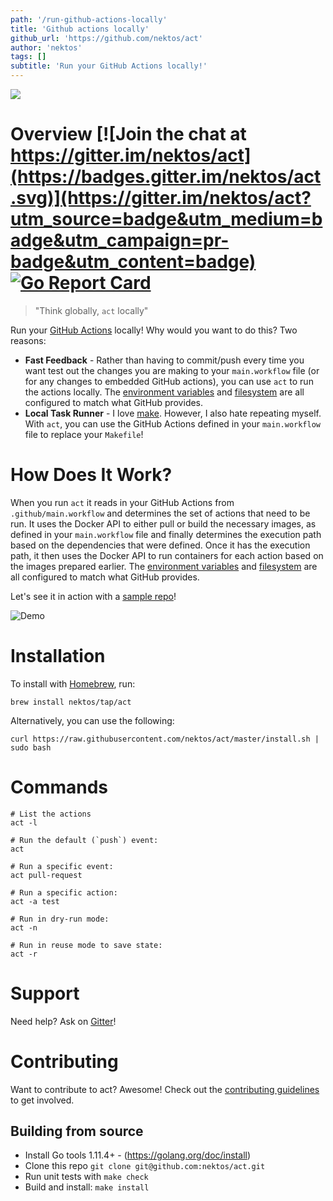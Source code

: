 ```yaml
---
path: '/run-github-actions-locally'
title: 'Github actions locally'
github_url: 'https://github.com/nektos/act'
author: 'nektos'
tags: []
subtitle: 'Run your GitHub Actions locally!'
---
```


![](https://github.com/nektos/act/wiki/img/logo-150.png)

# Overview [![Join the chat at https://gitter.im/nektos/act](https://badges.gitter.im/nektos/act.svg)](https://gitter.im/nektos/act?utm_source=badge&utm_medium=badge&utm_campaign=pr-badge&utm_content=badge) [![Go Report Card](https://goreportcard.com/badge/github.com/nektos/act)](https://goreportcard.com/report/github.com/nektos/act)

> "Think globally, <code>act</code> locally"

Run your [GitHub Actions](https://developer.github.com/actions/) locally! Why would you want to do this? Two reasons:

- **Fast Feedback** - Rather than having to commit/push every time you want test out the changes you are making to your `main.workflow` file (or for any changes to embedded GitHub actions), you can use `act` to run the actions locally. The [environment variables](https://developer.github.com/actions/creating-github-actions/accessing-the-runtime-environment/#environment-variables) and [filesystem](https://developer.github.com/actions/creating-github-actions/accessing-the-runtime-environment/#filesystem) are all configured to match what GitHub provides.
- **Local Task Runner** - I love [make](<https://en.wikipedia.org/wiki/Make_(software)>). However, I also hate repeating myself. With `act`, you can use the GitHub Actions defined in your `main.workflow` file to replace your `Makefile`!

# How Does It Work?

When you run `act` it reads in your GitHub Actions from `.github/main.workflow` and determines the set of actions that need to be run. It uses the Docker API to either pull or build the necessary images, as defined in your `main.workflow` file and finally determines the execution path based on the dependencies that were defined. Once it has the execution path, it then uses the Docker API to run containers for each action based on the images prepared earlier. The [environment variables](https://developer.github.com/actions/creating-github-actions/accessing-the-runtime-environment/#environment-variables) and [filesystem](https://developer.github.com/actions/creating-github-actions/accessing-the-runtime-environment/#filesystem) are all configured to match what GitHub provides.

Let's see it in action with a [sample repo](https://github.com/cplee/github-actions-demo)!

![Demo](https://github.com/nektos/act/wiki/quickstart/act-quickstart.gif)

# Installation

To install with [Homebrew](https://brew.sh/), run:

`brew install nektos/tap/act`

Alternatively, you can use the following:

`curl https://raw.githubusercontent.com/nektos/act/master/install.sh | sudo bash`

# Commands

```
# List the actions
act -l

# Run the default (`push`) event:
act

# Run a specific event:
act pull-request

# Run a specific action:
act -a test

# Run in dry-run mode:
act -n

# Run in reuse mode to save state:
act -r
```

# Support

Need help? Ask on [Gitter](https://gitter.im/nektos/act)!

# Contributing

Want to contribute to act? Awesome! Check out the [contributing guidelines](CONTRIBUTING.md) to get involved.

## Building from source

- Install Go tools 1.11.4+ - (https://golang.org/doc/install)
- Clone this repo `git clone git@github.com:nektos/act.git`
- Run unit tests with `make check`
- Build and install: `make install`
